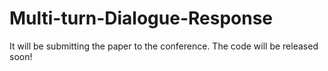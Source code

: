 # Multi-turn-Dialogue-Response

It will be submitting the paper to the conference. The code will be released soon!
